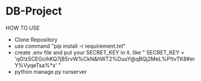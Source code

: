 # DB-Project
HOW TO USE 

  - Clone Repository 
  - use command "pip install -r requirement.txt"
  - create .env file and put your SECRET_KEY in it. like " SECRET_KEY = 'qG!zSCEGcihKQ7jB5rvW%CkN&hWT2%DuuY@qBQj2MeL%P!tvTK8#erY%VyqeTsa%*x' " 
  - python manage.py runserver 

